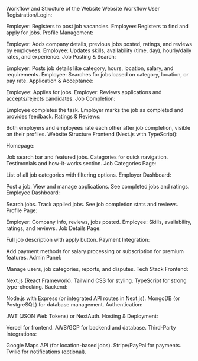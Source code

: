 Workflow and Structure of the Website
Website Workflow
User Registration/Login:

Employer: Registers to post job vacancies.
Employee: Registers to find and apply for jobs.
Profile Management:

Employer: Adds company details, previous jobs posted, ratings, and reviews by employees.
Employee: Updates skills, availability (time, day), hourly/daily rates, and experience.
Job Posting & Search:

Employer: Posts job details like category, hours, location, salary, and requirements.
Employee: Searches for jobs based on category, location, or pay rate.
Application & Acceptance:

Employee: Applies for jobs.
Employer: Reviews applications and accepts/rejects candidates.
Job Completion:

Employee completes the task.
Employer marks the job as completed and provides feedback.
Ratings & Reviews:

Both employers and employees rate each other after job completion, visible on their profiles.
Website Structure
Frontend (Next.js with TypeScript):

Homepage:

Job search bar and featured jobs.
Categories for quick navigation.
Testimonials and how-it-works section.
Job Categories Page:

List of all job categories with filtering options.
Employer Dashboard:

Post a job.
View and manage applications.
See completed jobs and ratings.
Employee Dashboard:

Search jobs.
Track applied jobs.
See job completion stats and reviews.
Profile Page:

Employer: Company info, reviews, jobs posted.
Employee: Skills, availability, ratings, and reviews.
Job Details Page:

Full job description with apply button.
Payment Integration:

Add payment methods for salary processing or subscription for premium features.
Admin Panel:

Manage users, job categories, reports, and disputes.
Tech Stack
Frontend:

Next.js (React Framework).
Tailwind CSS for styling.
TypeScript for strong type-checking.
Backend:

Node.js with Express (or integrated API routes in Next.js).
MongoDB (or PostgreSQL) for database management.
Authentication:

JWT (JSON Web Tokens) or NextAuth.
Hosting & Deployment:

Vercel for frontend.
AWS/GCP for backend and database.
Third-Party Integrations:

Google Maps API (for location-based jobs).
Stripe/PayPal for payments.
Twilio for notifications (optional).
